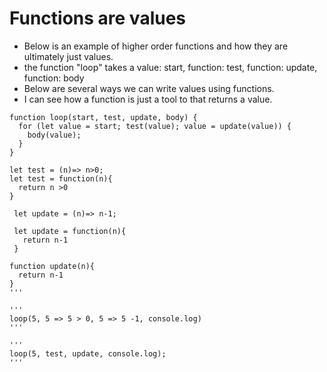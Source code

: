 # Functions are values
- Below is an example of higher order functions and how they are ultimately just values.
- the function "loop" takes a value: start, function: test, function: update, function: body
- Below are several ways we can write values using functions. 
- I can see how a function is just a tool to that returns a value.


```
function loop(start, test, update, body) {
  for (let value = start; test(value); value = update(value)) {
    body(value);
  }
}
```

```
let test = (n)=> n>0;
let test = function(n){
  return n >0
}
```

```
 let update = (n)=> n-1;
```

```
 let update = function(n){
   return n-1
 }
```

```
function update(n){
  return n-1
}
'''

'''
loop(5, 5 => 5 > 0, 5 => 5 -1, console.log)
'''

'''
loop(5, test, update, console.log);
'''